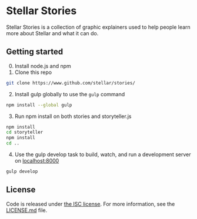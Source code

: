 Stellar Stories
===============
Stellar Stories is a collection of graphic explainers used to help people learn
more about Stellar and what it can do.

## Getting started
0. Install node.js and npm
1. Clone this repo
```bash
git clone https://www.github.com/stellar/stories/
```
2. Install gulp globally to use the `gulp` command
```bash
npm install --global gulp
```
3. Run npm install on both stories and storyteller.js
```bash
npm install
cd storyteller
npm install
cd ..
```
4. Use the gulp develop task to build, watch, and run a development server on [localhost:8000](http://localhost:8000)
```bash
gulp develop
```

## License
Code is released under [the ISC license](LICENSE.md). For more information, see the
[LICENSE.md](LICENSE.md) file.
